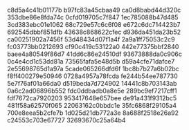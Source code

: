 c8d5a4c41b01177b
b97fc83a45cbaa49
ca0d8babd44d320c
353dbe86e8fda74c
0cfd019705c7f847
1ec785088b47d485
3cd383ebc01e1062
68c729e57c6c6f08
e672c6dc714423b7
692545dbbf851dfb
43638c868622cfec
d936da451da23b52
ca00251902a7456f
53d48434d07f1a4f
2a9a1ff75053c2c9
fc03773bb0212693
cf90c419c53122a0
442e77375bbf2840
baee4a80549f86d7
41dd6c86e24510df
93673888da0c906c
0c4e4cd1c53dd81a
73565fafa5e48d5b
d59a4cfe71dafce7
2e55698765d1a97a
5cade065266dfd6f
1bc8b7b27a6b02bc
f8ff400279e50946
0728a4957a78fcda
fe244b54ee787730
5e7f76af01a66da0
d519beda7d724902
14441c8b703143ab
0a6c2ad06896b552
fdc0ddbadb0a8e5e
289bc9ef7217cff1
fdf7672ca7920203
953417648e657bee
de91a431f9312bc5
481f58a62570f065
22063162c0bbdc1e
35fc6868f29105a4
700e8eea5b2cfe7b
1d025d21db772a3e
8a688f2518e26a92
c24553c703e67727
32693670c25a64b4
